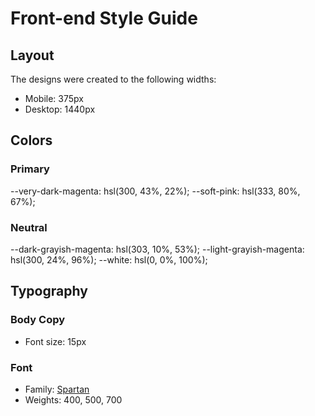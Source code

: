 # Front-end Style Guide

## Layout

The designs were created to the following widths:

- Mobile: 375px
- Desktop: 1440px

## Colors

### Primary

--very-dark-magenta: hsl(300, 43%, 22%);
--soft-pink: hsl(333, 80%, 67%);  

### Neutral

--dark-grayish-magenta: hsl(303, 10%, 53%);
--light-grayish-magenta: hsl(300, 24%, 96%);
--white: hsl(0, 0%, 100%); 

## Typography

### Body Copy

- Font size: 15px

### Font

- Family: [Spartan](https://fonts.google.com/specimen/Spartan)
- Weights: 400, 500, 700



